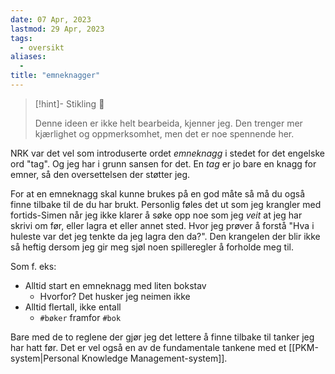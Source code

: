 ```yaml
---
date: 07 Apr, 2023
lastmod: 29 Apr, 2023
tags:
  - oversikt
aliases:
  - 
title: "emneknagger"
---
```

> [!hint]- Stikling 🌿
>
> Denne ideen er ikke helt bearbeida, kjenner jeg. Den trenger mer kjærlighet og oppmerksomhet, men det er noe spennende her.

NRK var det vel som introduserte ordet *emneknagg* i stedet for det engelske ord "tag". Og jeg har i grunn sansen for det. En *tag* er jo bare en knagg for emner, så den oversettelsen der støtter jeg.

For at en emneknagg skal kunne brukes på en god måte så må du også finne tilbake til de du har brukt. Personlig føles det ut som jeg krangler med fortids-Simen når jeg ikke klarer å søke opp noe som jeg *veit* at jeg har skrivi om før, eller lagra et eller annet sted. Hvor jeg prøver å forstå "Hva i huleste var det jeg tenkte da jeg lagra den da?". Den krangelen der blir ikke så heftig dersom jeg gir meg sjøl noen spilleregler å forholde meg til.

Som f. eks:
- Alltid start en emneknagg med liten bokstav
	- Hvorfor? Det husker jeg neimen ikke
- Alltid flertall, ikke entall
	- `#bøker` framfor `#bok`

Bare med de to reglene der gjør jeg det lettere å finne tilbake til tanker jeg har hatt før. Det er vel også en av de fundamentale tankene med et [[PKM-system|Personal Knowledge Management-system]].
